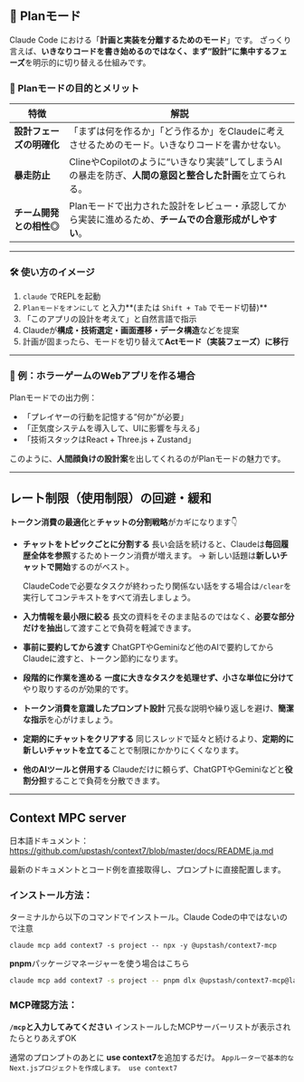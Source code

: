 ## 🧭 Planモード

Claude Code における「**計画と実装を分離するためのモード**」です。
ざっくり言えば、**いきなりコードを書き始めるのではなく、まず“設計”に集中するフェーズ**を明示的に切り替える仕組みです。

### 🧠 Planモードの目的とメリット

| 特徴                     | 解説                                                         |
| ------------------------ | ------------------------------------------------------------ |
| **設計フェーズの明確化** | 「まずは何を作るか」「どう作るか」をClaudeに考えさせるためのモード。いきなりコードを書かせない。 |
| **暴走防止**             | ClineやCopilotのように“いきなり実装”してしまうAIの暴走を防ぎ、**人間の意図と整合した計画**を立てられる。 |
| **チーム開発との相性◎**  | Planモードで出力された設計をレビュー・承認してから実装に進めるため、**チームでの合意形成がしやすい**。 |

------

### 🛠️ 使い方のイメージ

1. `claude` でREPLを起動
2. `Planモードをオンにして` と入力**(または `Shift + Tab` でモード切替)**
3. 「このアプリの設計を考えて」と自然言語で指示
4. Claudeが**構成・技術選定・画面遷移・データ構造**などを提案
5. 計画が固まったら、モードを切り替えて**Actモード（実装フェーズ）に移行**

------

### 🧪 例：ホラーゲームのWebアプリを作る場合

Planモードでの出力例：

- 「プレイヤーの行動を記憶する“何か”が必要」
- 「正気度システムを導入して、UIに影響を与える」
- 「技術スタックはReact + Three.js + Zustand」

このように、**人間顔負けの設計案**を出してくれるのがPlanモードの魅力です。

------





## レート制限（使用制限）の回避・緩和

**トークン消費の最適化**と**チャットの分割戦略**がカギになります👇

- **チャットをトピックごとに分割する**
   長い会話を続けると、Claudeは**毎回履歴全体を参照**するためトークン消費が増えます。
   → 新しい話題は**新しいチャットで開始**するのがベスト。
  
   ClaudeCodeで必要なタスクが終わったり関係ない話をする場合は`/clear`を実行してコンテキストをすべて消去しましょう。

- **入力情報を最小限に絞る**
   長文の資料をそのまま貼るのではなく、**必要な部分だけを抽出**して渡すことで負荷を軽減できます。

- **事前に要約してから渡す**
   ChatGPTやGeminiなど他のAIで要約してからClaudeに渡すと、トークン節約になります。

- **段階的に作業を進める**
   **一度に大きなタスクを処理せず、小さな単位に分けて**やり取りするのが効果的です。

- **トークン消費を意識したプロンプト設計**
   冗長な説明や繰り返しを避け、**簡潔な指示**を心がけましょう。

- **定期的にチャットをクリアする**
   同じスレッドで延々と続けるより、**定期的に新しいチャットを立てる**ことで制限にかかりにくくなります。

- **他のAIツールと併用する**
   Claudeだけに頼らず、ChatGPTやGeminiなどと**役割分担**することで負荷を分散できます。

  

---



## Context MPC server

日本語ドキュメント：
https://github.com/upstash/context7/blob/master/docs/README.ja.md

最新のドキュメントとコード例を直接取得し、プロンプトに直接配置します。



### インストール方法：

ターミナルから以下のコマンドでインストール。Claude Codeの中ではないので注意

`claude mcp add context7 -s project -- npx -y @upstash/context7-mcp`

**pnpm**パッケージマネージャーを使う場合はこちら

```bash
claude mcp add context7 -s project -- pnpm dlx @upstash/context7-mcp@latest
```



### MCP確認方法：

**`/mcp`と入力してみてください**
インストールしたMCPサーバーリストが表示されたらとりあえずOK

通常のプロンプトのあとに **use context7**を追加するだけ。
`Appルーターで基本的なNext.jsプロジェクトを作成します。 use context7`

